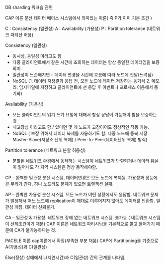 DB sharding 워크숍 관련

CAP 이론
분산 데이터 베이스 시스템에서 의미있는 이론( 즉 P가 이미 기본 조건 )

C : Consistency (일관성)
A : Availability (가용성)
P : Partition tolerance (네트워크 파티션 허용)

Consistency (일관성)
-	동시성, 동일성 이라고도 함
-	다중 클라이언트에서 같은 시간에 조회하는 데이터는 항상 동일한 데이터임을 보증 의미
-	일관성이 느슨해지면 – 데이터 변경을 시간에 흐름에 따라 노드에 전달(느려짐)
-	NoSQL (1. 데이터 저장결과 응답 전, 모든 노드에 데이터 저장하는 동기식
       2. 메모리, 임시파일에 저장하고 클라이언트에 선 응답 후 이벤트나 프로세스 이용해서 동기화)


Availability (가용성)
-	모든 클라이언트의 읽기 쓰기 요청에 대해서 항상 응답이 가능해야 함을 보증하는 것
-	내고장성 이라고도 함 / 있다면 몇 개 노드가 고장이어도 정상적인 작동 가능.
-	NoSQL ( 보장 위해서 데이터 복제를 사용하기도 함. 다중 노드에 중복 저장 Master-Slave(저장소 단위 복제) / Peer-to-Peer(데이터단위 복제) 방식)

Partition tolerance (네트워크 분할 허용성)
-	분할된 네트워크 환경에서 동작하는 시스템이 네트워크가 단절되거나 데이터 유실이 일어나도 각 지역 시스템은 정상 동작해야함.




CP – 완벽한 일관성 분산 시스템, 데이터변경은 모든 노드에 복제됨. 가용성과 성능에 큰 무리가 간다. 하나 노드라도 문제가 있으면 트랜잭션 실패.

AP – 완벽한 가용성 분산 시스템, 모든 노드가 어떤 상황에서도 응답함. 네트워크 문제가 발생해서 어느 노드에 replication이 제대로 이루어지지 않아도 데이터를 반환함. 일관성 깨짐. 데이터 신뢰불가.

CA – 일관성 & 가용성. 네트워크 장애 없는 네트워크 시스템. 불가능 ( 네트워크 시스템이 선제조건이기 때문)
CAP 이론은 네트워크 파티셔닝을 기본적으로 깔고 들어가기 때문에 CA가 불가능하다는 것.




PACELE 이론		cap이론에서 확장(부족한 부분 채움)
CAP에 Partitioning을 기준으로
A(가용성)과 C(일관성)

Else(정상) 상태에서
L(지연시간)과 C(일관성) 간의 관계를 나타냄.
